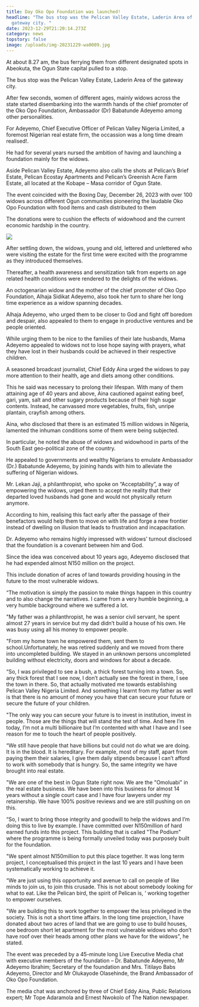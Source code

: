 ```yaml
---
title: Day Oko Opo Foundation was launched!
headline: "The bus stop was the Pelican Valley Estate, Laderin Area of the
  gateway city. "
date: 2023-12-29T21:20:14.273Z
category: news
topstory: false
image: /uploads/img-20231229-wa0009.jpg
---
```

At about 8.27 am, the bus ferrying them from different designated spots in Abeokuta, the Ogun State capital pulled to a stop. 



The bus stop was the Pelican Valley Estate, Laderin Area of the gateway city. 



After few seconds, women of different ages, mainly widows across the state started disembarking into the warmth hands of the chief promoter of the Oko Opo Foundation, Ambassador (Dr) Babatunde Adeyemo among other personalities.



For Adeyemo, Chief Executive Officer of Pelican Valley Nigeria Limited, a foremost Nigerian real estate firm, the occassion was a long time dream realised!. 



He had for several years nursed the ambition of having and launching a foundation mainly for the widows.



Aside Pelican Valley Estate, Adeyemo also calls the shots at Pelican’s Brief Estate, Pelican Ecostay Apartments and Pelican’s Greenish Acre Farm Estate,  all located at the Kobape – Masa corridor of Ogun State.



The event coincided with the Boxing Day, December 26, 2023 with over 100 widows across different Ogun communities pioneering the laudable  Oko Opo Foundation with food items and cash distributed to them



The donations were to cushion the effects of widowhood and the current economic hardship in the country.

![](/uploads/img-20231229-wa0008.jpg)



After settling down, the widows, young and old, lettered and unlettered who were visiting the estate for the first time were excited with the programme as they introduced themselves.



Thereafter, a health awareness and sensitization talk from experts on age related health conditions were rendered to the delights of the widows.



An octogenarian widow and the mother of the chief promoter of Oko Opo Foundation, Alhaja Sidikat Adeyemo, also took her turn to share her long time experience as a widow spanning decades.



Alhaja Adeyemo, who urged them to be closer to God and fight off boredom and despair, also appealed to them to  engage in productive ventures and be people oriented.



While urging  them to be nice to the families of their late husbands, Mama Adeyemo appealed to widows not to  lose hope saying with prayers, what they have lost in their husbands could be achieved in their respective children.



A seasoned broadcast journalist, Chief Eddy Aina urged the widows to pay more attention to their health, age and diets among other conditions.



This he said was necessary to prolong their lifespan. With many of them attaining  age of 40 years and above, Aina cautioned against eating beef, gari, yam, salt and other sugary products because of their high sugar contents. Instead, he canvassed more vegetables, fruits, fish, unripe plantain, crayfish among others.



Aina, who disclosed that there is an estimated 15 million widows in Nigeria, lamented the inhuman conditions some of them were being subjected.



In particular, he noted the abuse of widows and widowhood in parts  of the South East geo-political zone of the country.



He appealed to governments and wealthy Nigerians to emulate Ambassador (Dr.) Babatunde Adeyemo, by joining hands with him to alleviate the suffering of Nigerian widows.



Mr. Lekan Jaji, a philanthropist, who spoke on “Acceptability”, a way of empowering the widows, urged them to accept the reality that their departed loved husbands had gone and would not physically return anymore.



According to him, realising this fact early after the passage of their benefactors would help them to move on with life and forge a new frontier instead of dwelling on illusion that leads to frustration and incapacitation.



Dr. Adeyemo who remains highly impressed with widows' turnout  disclosed that the foundation is a covenant between him and God.



Since the idea was conceived about 10 years ago, Adeyemo disclosed that he had expended almost N150 million on the project.



This include donation of acres of land towards providing housing in the future to the most vulnerable widows.



“The motivation is simply the passion to make things happen in this country and to also change the narratives. I came from a very humble beginning, a very humble background where we suffered a lot. 



"My father was a philanthropist, he was a senior civil servant, he spent almost 27 years in service but my dad didn’t build a house of his own. He was busy using all his money to empower people. 



"From my home town he empowered them, sent them to school.Unfortunately, he was retired suddenly and we moved from there into uncompleted building. We stayed in an unknown persons uncompleted building without electricity, doors and windows for about a decade.



“So, I was privileged to see a bush, a thick forest turning into a town. So, any thick forest that I see now, I don’t actually see the forest in there, I see the town in there. So, that actually motivated me towards establishing Pelican Valley Nigeria Limited. And something I learnt from my father as well is that there is no amount of money you have that can secure your future or secure the future of your children.



"The only way you can secure your future is to invest in institution, invest in people. Those are the things that will stand the test of time. And here I’m today, I’m not a multi billionaire but I’m contented with what I have and I see reason for me to touch the heart of people positively.



“We still have people that have billions but could not do what we are doing. It is in the blood. It is hereditary. For example, most of my staff, apart from paying them their salaries, I give them daily stipends because I can’t afford to work with somebody that is hungry. So, the same integrity we have brought into real estate. 



"We are one of the best in Ogun State right now. We are the "Omoluabi" in the real estate business. We have been into this business for almost 14 years without a single court case and I have four lawyers under my retainership. We have 100% positive reviews and we are still pushing on on this.



“So, I want to bring those integrity and goodwill to help the widows and I’m doing this to live by example. I have committed over N150million of hard earned funds into this project. This building that is called "The Podium" where the programme is being formally unveiled today was purposely built for the foundation.



"We spent almost N150million to put this place together. It was long term project, I conceptualised this project in the last 10 years and I have been systematically working to achieve it.



“We are just using this opportunity and avenue to call on people of like minds to join us, to join this crusade. This is not about somebody looking for what to eat. Like the Pelican bird, the spirit of Pelican is, ‘ working together to empower ourselves. 



"We are building this to work together to empower the less privileged in the society. This is not a short time affairs. In the long time projection, I have donated about two acres of land that we are going to use to build houses, one bedroom short let apartment for the most vulnerable widows who don’t have roof over their heads among other plans we have for the widows", he stated.



The event was preceded by a 45-minute long Live Executive Media chat with executive members of the foundation – Dr. Babatunde Adeyemo, Mr Adeyemo Ibrahim; Secretary of the foundation and Mrs. Titilayo Babs Adeyemo, Director and Mr Olukayode Olasehinde, the Brand Ambassador of Oko Opo Foundation.



The media chat was anchored by three of Chief Eddy Aina, Public Relations expert; Mr Tope Adaramola and Ernest Nwokolo of The Nation newspaper.